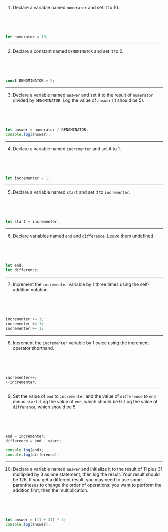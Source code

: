 1. Declare a variable named `numerator` and set it to 10.

<br>
<br>
<br>

```js
let numerator = 10;
```

---

2. Declare a constant named `DENOMINATOR` and set it to 2.

<br>
<br>
<br>

```js
const DENOMINATOR = 2;
```

---

3. Declare a variable named `answer` and set it to the result of `numerator` divided by `DENOMINATOR`. Log the value of `answer` (it should be 5).

<br>
<br>
<br>

```js
let answer = numerator / DENOMINATOR;
console.log(answer);
```

---

4. Declare a variable named `incrementer` and set it to 1.

<br>
<br>
<br>

```js
let incrementer = 1;
```

---

5. Declare a variable named `start` and set it to `incrementer`.

<br>
<br>
<br>

```js
let start = incrementer;
```

---

6. Declare variables named `end` and `difference`. Leave them undefined.

<br>
<br>
<br>

```js
let end;
let difference;
```

---

7. Increment the `incrementer` variable by 1 three times using the self-addition notation.

<br>
<br>
<br>

```js
incrementer += 1;
incrementer += 1;
incrementer += 1;
```

---

8. Increment the `incrementer` variable by 1 twice using the increment operator shorthand.

<br>
<br>
<br>

```js
incrementer++;
++incrementer;
```

---

9. Set the value of `end` to `incrementer` and the value of `difference` to `end` minus `start`. Log the value of `end`, which should be 6. Log the value of `difference`, which should be 5.

<br>
<br>
<br>

```js
end = incrementer;
difference = end - start;

console.log(end);
console.log(difference);
```

---

10. Declare a variable named `answer` and initialize it to the result of 11 plus 31 multiplied by 3 as one statement, then log the result. Your result should be 126. If you get a different result, you may need to use some parentheses to change the order of operations: you want to perform the addition first, then the multiplication.

<br>
<br>
<br>

```js
let answer = (11 + 31) * 3;
console.log(answer);
```
